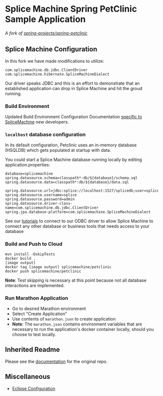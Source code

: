 # Splice Machine Spring PetClinic Sample Application 

###### A fork of [spring-projects/spring-petclinic][4]


## Splice Machine Configuration

In this fork we have made modifications to utilize:
```
com.splicemachine.db.jdbc.ClientDriver
com.splicemachine.hibernate.SpliceMachineDialect
```
Our driver speaks JDBC and this is an effort to demonstrate that an established application can drop in Splice Machine and hit the groud running.

### Build Environment
Updated Build Environment Configuration Documentation [specific to SpliceMachine][1] new developers.

### `localhost` database configuration
In its default configuration, Petclinic uses an in-memory database (HSQLDB) which
gets populated at startup with data. 

You could start a Splice Machine database running locally by editing application.properties:

```
database=splicemachine
spring.datasource.schema=classpath*:db/${database}/schema.sql
spring.datasource.data=classpath*:db/${database}/data.sql

spring.datasource.url=jdbc:splice://localhost:1527/splicedb;user=splice;password=admin
spring.datasource.username=splice
spring.datasource.password=admin
spring.datasource.driver-class-name=com.splicemachine.db.jdbc.ClientDriver
spring.jpa.database-platform=com.splicemachine.SpliceMachineDialect
```
See our [tutorials][3] to connect to our ODBC driver to allow Splice Machine to connect any other database or business tools that needs access to your database

### Build and Push to Cloud
```
mvn install -DskipTests
docker build .
[image output]
docker tag [image output] splicemachine/petclinic
docker push splicemachine/petclinic
```
**Note**: Test skipping is necessary at this point because not all database interactions are implemented.

### Run Marathon Application
- Go to desired Marathon environment
- Select "Create Application"
- Use contents of `marathon.json` to create application
- **Note**: The `marathon.json` contains environment variables that are necessary to run the application's docker container locally, should you choose to test locally.

## Inherited Readme
Please see the [documentation][2] for the original repo.

## Miscellaneous
- [Eclipse Configuration][5]

[1]: https://splicemachine.atlassian.net/wiki/spaces/~nnygaard/pages/115507299/Configure+Build+Environment
[2]:https://github.com/spring-projects/spring-petclinic
[3]: https://www.splicemachine.com/tutorial/connecting-programmatically/
[4]: https://github.com/spring-projects/spring-petclinic
[5]: docs/eclipse-configuration.md
